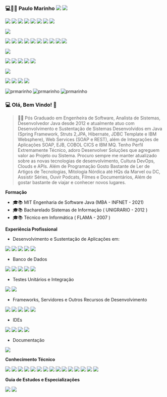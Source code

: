 ### 💻👨🚀 Paulo  Marinho ![](https://img.shields.io/badge/-D14836?style=flate&logo=gmail&logoColor=white) ![](https://img.shields.io/badge/-blue?style=flat&logo=skype&logoColor=whit)

[![](https://img.shields.io/badge/LinkedIn-0077B5?style=flat&logo=linkedin&logoColor=white)](https://www.linkedin.com/in/pauloricardomarinho/)
[![](https://img.shields.io/badge/Twitter-1DA1F2?style=flat&logo=twitter&logoColor=white)](https://twitter.com/pauloricmarinho)
[![](https://img.shields.io/badge/Medium-12100E?style=flat&logo=medium&logoColor=white)](http://pauloricmarinho.medium.com)
[![](https://img.shields.io/badge/Stack_Overflow-FE7A16?flat&logo=stack-overflow&logoColor=white)](https://stackoverflow.com/users/13831071/paulo-r-marinho)
[![](https://img.shields.io/badge/Codepen-000000?style=flat&logo=codepen&logoColor=white)](https://codepen.io/pauloricmarinho)
[![](https://img.shields.io/badge/GitHub-100000?style=flat&logo=github&logoColor=white)](https://github.com/pauloricmarinho)
[![](https://img.shields.io/badge/Bitbucket-0747a6?style=flat&logo=bitbucket&logoColor=white)](https://bitbucket.org/pauloricmarinho)
[![](https://img.shields.io/badge/GitLab-330F63?style=flat&logo=gitlab&logoColor=white)](https://gitlab.com/pauloricmarinho)

<!-- BACKEND SKILLS -->
[![](https://img.shields.io/badge/Backend-Skills-brightgreen?style=for-the-badge&logo=xrp&logoColor=white)](https://github.com/pauloricmarinho)

[![](https://img.shields.io/badge/C%2B%2B-00599C?style=flat&logo=c%2B%2B&logoColor=white)](https://github.com/pauloricmarinho)
[![](https://img.shields.io/badge/-Java-orange?style=flat&logo=Java)](https://github.com/pauloricmarinho)
[![](https://img.shields.io/badge/-Spring_Framework-brightgreen?style=flat&logo=Spring&logoColor=white)](https://github.com/pauloricmarinho)
[![](https://img.shields.io/badge/Spring_Boot-F2F4F9?style=flat&logo=spring-boot)](https://github.com/pauloricmarinho)
[![](https://img.shields.io/badge/-Struts-blue?style=flat&logo=Apache)](https://github.com/pauloricmarinho)
[![](https://img.shields.io/badge/-Maven-red?style=flat&logo=Apache&logoColor=white)](https://github.com/pauloricmarinho)
[![](https://img.shields.io/badge/Spring_Framework-6DB33F?style=flat&logo=spring&logoColor=white)](https://github.com/pauloricmarinho)
[![](https://img.shields.io/badge/WS-Soap-00599C?style=flat)](https://github.com/pauloricmarinho)
[![](https://img.shields.io/badge/WS-REST-ff1709?style=flat)](https://github.com/pauloricmarinho)
[![](https://img.shields.io/badge/-Apache_CXF-red?style=flat&logo=Apache)](https://github.com/pauloricmarinho)


<!-- DEVOPS SKILLS -->
![](https://img.shields.io/badge/DevOps-Skills-brightgreen?style=for-the-badge&logo=ko-fi&logoColor=white)


![](https://img.shields.io/badge/Jenkins-D24939?style=flat&logo=Jenkins&logoColor=white)
![](https://img.shields.io/badge/Docker-2CA5E0?style=flat&logo=docker&logoColor=white)
![](https://img.shields.io/badge/kubernetes-326ce5.svg?&style=flat&logo=kubernetes&logoColor=white)
![](https://img.shields.io/badge/Apache_Kafka-231F20?style=flat&logo=apache-kafka&logoColor=white)
![](https://img.shields.io/badge/Nginx-009639?style=flat&logo=nginx&logoColor=white)

<!-- FRONT-END SKILLS -->
![](https://img.shields.io/badge/FrontEnd-Skills-brightgreen?style=for-the-badge&logo=hyper&logoColor=white)

![](https://img.shields.io/badge/Bootstrap-563D7C?style=flat&logo=bootstrap&logoColor=white)
![](https://img.shields.io/badge/Angular-DD0031?style=flat&logo=angular&logoColor=white)
![](https://img.shields.io/badge/-Thymeleaf-brightgreen?style=flat&logo=SpringBoot&logoColor=white)
![](https://img.shields.io/badge/jQuery-0769AD?style=flat&logo=jquery&logoColor=white)


![prmarinho](https://github-readme-stats.vercel.app/api/top-langs/?username=pauloricmarinho)   ![prmarinho](https://github-readme-stats.vercel.app/api?username=pauloricmarinho)
![prmarinho](https://github-readme-streak-stats.herokuapp.com/?user=pauloricmarinho)

<!--
**pauloricmarinho/pauloricmarinho** is a ✨ _special_ ✨ repository because its `README.md` (this file) appears on your GitHub profile.

Here are some ideas to get you started:

- 🔭 I’m currently working on Bradesco Seguros
- 🌱 I’m currently learning DevOps Culture, AWS Cloud, Terraform, Apache Kafka and MQ...
- 👯 I’m looking to collaborate on ...
- 🤔 I’m looking for help with ...
- 💬 Ask me about ...
- 📫 How to reach me: ...
- 😄 Pronouns: ...
- ⚡ Fun fact: ...
-->

### 💻 Olá, Bem Vindo! 👋

> 🚀💬 Pós Graduado em Engenheira de Software, Analista de Sistemas, Desenvolvedor Java desde 2012 e atualmente atuo com Desenvolvimento e Sustentação de Sistemas Desenvolvidos em Java (Spring Framework, Struts 2,JPA, Hibernate, JDBC Template e IBM Websphere), Web Services (SOAP e REST), além de Integrações de Aplicações SOAP, EJB, COBOL CICS e IBM MQ. Tenho Perfil Extremamente Técnico, adoro Desenvolver Soluções que agreguem valor ao Projeto ou Sistema. Procuro sempre me manter atualizado sobre as novas tecnologias de desenvolvimento, Cultura DevOps, Clouds e APIs. Além de Programação Gosto Bastante de Ler de Artigos de Tecnologias, Mitologia Nórdica até HQs da Marvel ou DC, Assistir Séries, Ouvir Podcats, Filmes e Documentários, Além de gostar bastante de viajar e conhecer novos lugares.     

**Formação**

- 🎓📚 MIT Engenharia de Software Java (MBA - INFNET - 2021)
- 🎓📚 Bacharelado Sistemas de Informação ( UNIGRARIO - 2012 )
- 🎓📚 Técnico em Informática ( FLAMA - 2007 )


**Experiência Profissional**

- Desenvolvimento e Sustentação de Aplicações em:

![](https://img.shields.io/badge/C-00599C?style=for-the-badge&logo=c&logoColor=white)
![](https://img.shields.io/badge/C%2B%2B-00599C?style=for-the-badge&logo=c%2B%2B&logoColor=white)
![](https://img.shields.io/badge/Java-ED8B00?style=for-the-badge&logo=java&logoColor=white)
![](https://img.shields.io/badge/Spring-6DB33F?style=for-the-badge&logo=spring&logoColor=white)
![](https://img.shields.io/badge/Spring_Boot-F2F4F9?style=for-the-badge&logo=spring-boot)

- Banco de Dados

![](https://img.shields.io/badge/Microsoft%20SQL%20Server-CC2927?style=for-the-badge&logo=microsoft%20sql%20server&logoColor=white)
![](https://img.shields.io/badge/Oracle-F80000?style=for-the-badge&logo=oracle&logoColor=black)
![](https://img.shields.io/badge/SQLite-07405E?style=for-the-badge&logo=sqlite&logoColor=white)
![](https://img.shields.io/badge/MySQL-005C84?style=for-the-badge&logo=mysql&logoColor=white)
![](https://img.shields.io/badge/MongoDB-white?style=for-the-badge&logo=mongodb&logoColor=4EA94B)

- Testes Unitários e Integração

![](https://img.shields.io/badge/Junit5-25A162?style=for-the-badge&logo=junit5&logoColor=white)
![](https://img.shields.io/badge/Postman-FF6C37?style=for-the-badge&logo=Postman&logoColor=white)

- Frameworks, Servidores e Outros Recursos de Desenvolvimento

![](https://img.shields.io/badge/JWT-000000?style=for-the-badge&logo=JSON%20web%20tokens&logoColor=white)
![](https://img.shields.io/badge/apache_maven-C71A36?style=for-the-badge&logo=apachemaven&logoColor=white)
![](https://img.shields.io/badge/PowerShell-5391FE?style=for-the-badge&logo=PowerShell&logoColor=white)
![](https://img.shields.io/badge/Jenkins-D24939?style=for-the-badge&logo=Jenkins&logoColor=white)
![](https://img.shields.io/badge/Trello-0052CC?style=for-the-badge&logo=trello&logoColor=white)

- IDEs

![](https://img.shields.io/badge/Eclipse-2C2255?style=for-the-badge&logo=eclipse&logoColor=white)
![](https://img.shields.io/badge/IntelliJIDEA-000000.svg?style=for-the-badge&logo=intellij-idea&logoColor=white)
![](https://img.shields.io/badge/Visual_Studio_Code-0078D4?style=for-the-badge&logo=visual%20studio%20code&logoColor=white)
![](https://img.shields.io/badge/Visual_Studio-5C2D91?style=for-the-badge&logo=visual%20studio&logoColor=white)

- Documentação

![](https://img.shields.io/badge/Swagger-85EA2D?style=for-the-badge&logo=Swagger&logoColor=white)

**Conhecimento Técnico**


![](https://img.shields.io/badge/Docker-2CA5E0?style=for-the-badge&logo=docker&logoColor=white)
![](https://img.shields.io/badge/kubernetes-326ce5.svg?&style=for-the-badge&logo=kubernetes&logoColor=white)
![](https://img.shields.io/badge/Apache_Kafka-231F20?style=for-the-badge&logo=apache-kafka&logoColor=white)
![](https://img.shields.io/badge/Nginx-009639?style=for-the-badge&logo=nginx&logoColor=white)
![](https://img.shields.io/badge/Xampp-F37623?style=for-the-badge&logo=xampp&logoColor=white)
![](https://img.shields.io/badge/Heroku-430098?style=for-the-badge&logo=heroku&logoColor=white)
![](https://img.shields.io/badge/PHP-777BB4?style=for-the-badge&logo=php&logoColor=white)
![](https://img.shields.io/badge/Laravel-FF2D20?style=for-the-badge&logo=laravel&logoColor=white)
![](https://img.shields.io/badge/json-5E5C5C?style=for-the-badge&logo=json&logoColor=white)
![](https://img.shields.io/badge/Bootstrap-563D7C?style=for-the-badge&logo=bootstrap&logoColor=white)
![](https://img.shields.io/badge/Angular-DD0031?style=for-the-badge&logo=angular&logoColor=white)
![](https://img.shields.io/badge/jQuery-0769AD?style=for-the-badge&logo=jquery&logoColor=white)
![](https://img.shields.io/badge/redis-CC0000.svg?&style=for-the-badge&logo=redis&logoColor=white)
![](https://img.shields.io/badge/Python-FFD43B?style=for-the-badge&logo=python&logoColor=darkgreen)
![](https://img.shields.io/badge/Flask-000000?style=for-the-badge&logo=flask&logoColor=white)

**Guia de Estudos e Especializações**

![](https://img.shields.io/badge/Amazon_AWS-FF9900?style=for-the-badge&logo=amazonaws&logoColor=white)
![](https://img.shields.io/badge/Red%20Hat-EE0000?style=for-the-badge&logo=redhat&logoColor=white)

